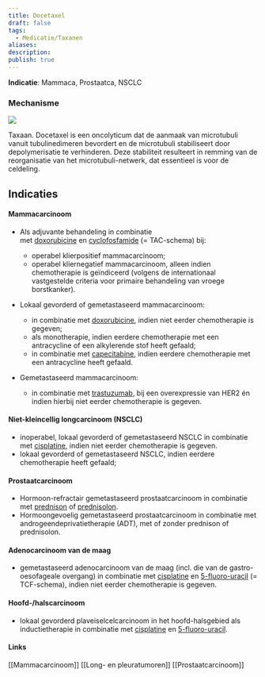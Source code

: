 ```yaml
---
title: Docetaxel
draft: false
tags:
  - Medicatie/Taxanen
aliases: 
description: 
publish: true
---
```


**Indicatie**: Mammaca, Prostaatca, NSCLC

### Mechanisme

![](https://i.imgur.com/Aojk8U5.png)

Taxaan. Docetaxel is een oncolyticum dat de aanmaak van microtubuli vanuit tubulinedimeren bevordert en de microtubuli stabiliseert door depolymerisatie te verhinderen. Deze stabiliteit resulteert in remming van de reorganisatie van het microtubuli-netwerk, dat essentieel is voor de celdeling.




## Indicaties

#### Mammacarcinoom

-   Als adjuvante behandeling in combinatie met [doxorubicine](https://www-farmacotherapeutischkompas-nl.ru.idm.oclc.org/bladeren/preparaatteksten/d/doxorubicine) en [cyclofosfamide](https://www-farmacotherapeutischkompas-nl.ru.idm.oclc.org/bladeren/preparaatteksten/c/cyclofosfamide) (= TAC-schema) bij:
    -   operabel klierpositief mammacarcinoom;
    -   operabel kliernegatief mammacarcinoom, alleen indien chemotherapie is geïndiceerd (volgens de internationaal vastgestelde criteria voor primaire behandeling van vroege borstkanker).
-   Lokaal gevorderd of gemetastaseerd mammacarcinoom:
    -   in combinatie met [doxorubicine](https://www-farmacotherapeutischkompas-nl.ru.idm.oclc.org/bladeren/preparaatteksten/d/doxorubicine), indien niet eerder chemotherapie is gegeven;
    -   als monotherapie, indien eerdere chemotherapie met een antracycline of een alkylerende stof heeft gefaald;
    -   in combinatie met [capecitabine](https://www-farmacotherapeutischkompas-nl.ru.idm.oclc.org/bladeren/preparaatteksten/c/capecitabine), indien eerdere chemotherapie met een antracycline heeft gefaald.

-   Gemetastaseerd mammacarcinoom:
    -   in combinatie met [trastuzumab](https://www-farmacotherapeutischkompas-nl.ru.idm.oclc.org/bladeren/preparaatteksten/t/trastuzumab), bij een overexpressie van HER2 én indien hierbij niet eerder chemotherapie is gegeven.

#### Niet-kleincellig longcarcinoom (NSCLC)

-   inoperabel, lokaal gevorderd of gemetastaseerd NSCLC in combinatie met [cisplatine](https://www-farmacotherapeutischkompas-nl.ru.idm.oclc.org/bladeren/preparaatteksten/c/cisplatine), indien niet eerder chemotherapie is gegeven.
-   lokaal gevorderd of gemetastaseerd NSCLC, indien eerdere chemotherapie heeft gefaald;

#### Prostaatcarcinoom

-   Hormoon-refractair gemetastaseerd prostaatcarcinoom in combinatie met [prednison](https://www-farmacotherapeutischkompas-nl.ru.idm.oclc.org/bladeren/preparaatteksten/p/prednison) of [prednisolon](https://www-farmacotherapeutischkompas-nl.ru.idm.oclc.org/bladeren/preparaatteksten/p/prednisolon__systemisch_).
-   Hormoongevoelig gemetastaseerd prostaatcarcinoom in combinatie met androgeendeprivatietherapie (ADT), met of zonder prednison of prednisolon.

#### Adenocarcinoom van de maag

-   gemetastaseerd adenocarcinoom van de maag (incl. die van de gastro-oesofageale overgang) in combinatie met [cisplatine](https://www-farmacotherapeutischkompas-nl.ru.idm.oclc.org/bladeren/preparaatteksten/c/cisplatine) en [5-fluoro-uracil](https://www-farmacotherapeutischkompas-nl.ru.idm.oclc.org/bladeren/preparaatteksten/5/5_fluoro_uracil__systemisch_) (= TCF-schema), indien niet eerder chemotherapie is gegeven.

#### Hoofd-/halscarcinoom

-   lokaal gevorderd plaveiselcelcarcinoom in het hoofd-halsgebied als inductietherapie in combinatie met [cisplatine](https://www-farmacotherapeutischkompas-nl.ru.idm.oclc.org/bladeren/preparaatteksten/c/cisplatine) en [5-fluoro-uracil](https://www-farmacotherapeutischkompas-nl.ru.idm.oclc.org/bladeren/preparaatteksten/5/5_fluoro_uracil__systemisch_).







#### Links
[[Mammacarcinoom]]
[[Long- en pleuratumoren]]
[[Prostaatcarcinoom]]

